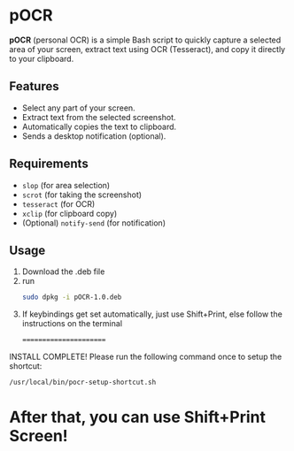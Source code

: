 # pOCR

**pOCR** (personal OCR) is a simple Bash script to quickly capture a selected area of your screen, extract text using OCR (Tesseract), and copy it directly to your clipboard.

## Features
- Select any part of your screen.
- Extract text from the selected screenshot.
- Automatically copies the text to clipboard.
- Sends a desktop notification (optional).

## Requirements
- `slop` (for area selection)
- `scrot` (for taking the screenshot)
- `tesseract` (for OCR)
- `xclip` (for clipboard copy)
- (Optional) `notify-send` (for notification)

## Usage
1) Download the .deb file
2) run  
    ```bash
    sudo dpkg -i pOCR-1.0.deb
    ```
3) If keybindings get set automatically, just use Shift+Print, else follow the instructions on  the terminal
   ```bash
   =====================
INSTALL COMPLETE!
Please run the following command once to setup the shortcut:

    /usr/local/bin/pocr-setup-shortcut.sh

After that, you can use Shift+Print Screen!
=====================

   ```

